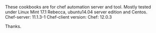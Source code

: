 These cookbooks are for chef automation server and tool.
Mostly tested under Linux Mint 17.1 Rebecca, ubuntu14.04 server edition and Centos. 
Chef-server: 11.1.3-1
Chef-client version: Chef: 12.0.3

Thanks.
